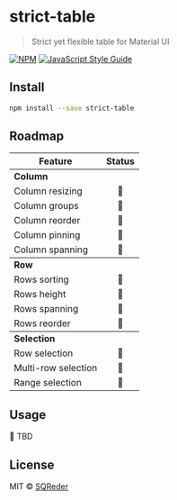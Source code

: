 # strict-table

> Strict yet flexible table for Material UI

[![NPM](https://img.shields.io/npm/v/strict-table.svg)](https://www.npmjs.com/package/strict-table)
[![JavaScript Style Guide](https://img.shields.io/badge/code_style-standard-brightgreen.svg)](https://standardjs.com)

## Install

```bash
npm install --save strict-table
```

## Roadmap

<table>
  <thead>
    <th>Feature</th>
    <th>Status</th>
  </thead>
  <tbody>
    <tr>
      <td colspan=2'><strong>Column</strong></td>
    </tr>
    <tr>
      <td>Column resizing</td>
      <td align='center'>🚧</td>
    </tr>
    <tr>
      <td>Column groups</td>
      <td align='center'>🚧</td>
    </tr>
    <tr>
      <td>Column reorder</td>
      <td align='center'>🚧</td>
    </tr>
    <tr>
      <td>Column pinning</td>
      <td align='center'>🚧</td>
    </tr>
    <tr>
      <td>Column spanning</td>
      <td align='center'>🚧</td>
    </tr>
  </tbody>
  <tbody>
    <tr>
      <td colspan=2'><strong>Row</strong></td>
    </tr>
    <tr>
      <td>Rows sorting</td>
      <td align='center'>🚧</td>
    </tr>
    <tr>
      <td>Rows height</td>
      <td align='center'>🚧</td>
    </tr>
    <tr>
      <td>Rows spanning</td>
      <td align='center'>🚧</td>
    </tr>
    <tr>
      <td>Rows reorder</td>
      <td align='center'>🚧</td>
    </tr>
  </tbody>
  <tbody>
    <tr>
      <td colspan=2'><strong>Selection</strong></td>
    </tr>
    <tr>
      <td>Row selection</td>
      <td align='center'>🚧</td>
    </tr>
    <tr>
      <td>Multi-row selection</td>
      <td align='center'>🚧</td>
    </tr>
    <tr>
      <td>Range selection</td>
      <td align='center'>🚧</td>
    </tr>
  </tbody>
</table>

## Usage

🚧 TBD

## License

MIT © [SQReder](https://github.com/SQReder)
